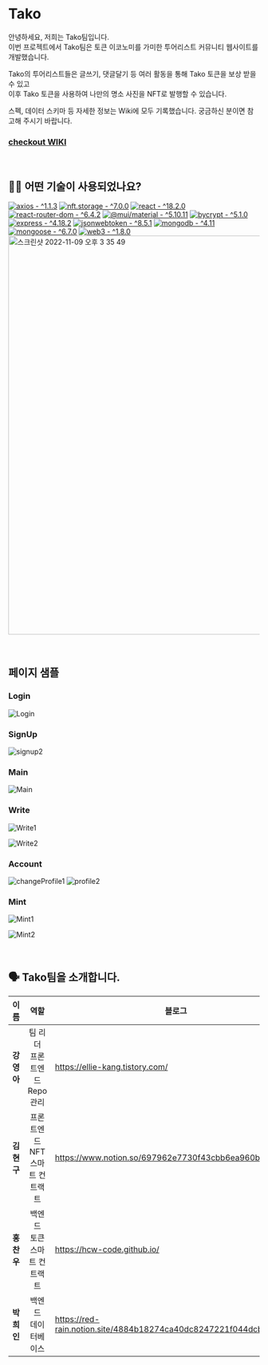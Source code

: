 # Tako

<p>안녕하세요, 저희는 Tako팀입니다.<br />
이번 프로젝트에서 Tako팀은 토큰 이코노미를 가미한 투어리스트 커뮤니티 웹사이트를 개발했습니다. <p/>

<p>Tako의 투어리스트들은 글쓰기, 댓글달기 등 여러 활동을 통해 Tako 토큰을 보상 받을 수 있고<br />
이후 Tako 토큰을 사용하여 나만의 명소 사진을 NFT로 발행할 수 있습니다.</p>

<p>스펙, 데이터 스키마 등 자세한 정보는 Wiki에 모두 기록했습니다. 궁금하신 분이면 참고해 주시기 바랍니다.</p>

### [checkout WIKI](https://github.com/codestates-beb/BEB-06-SECOND-02/wiki)

<br />

## 🕵🏼 어떤 기술이 사용되었나요?<a name="techStack"></a>

[![axios - ^1.1.3](https://img.shields.io/badge/axios-^1.1.3-2ea44f)](https://www.npmjs.com/package/axios)
[![nft.storage - ^7.0.0](https://img.shields.io/badge/nft.storage-^7.0.0-2ea44f)](https://www.npmjs.com/package/nft.storage)
[![react - ^18.2.0](https://img.shields.io/badge/react-^18.2.0-skyblue)](https://www.npmjs.com/package/react)
[![react-router-dom - ^6.4.2](https://img.shields.io/badge/react--router--dom-^6.4.2-skyblue)](https://www.npmjs.com/package/react-router-dom)
[![@mui/material - ^5.10.11](https://img.shields.io/badge/%40mui%2Fmaterial-^5.10.11-violet)](https://www.npmjs.com/package/@mui/material)
[![bycrypt - ^5.1.0](https://img.shields.io/badge/bycrypt-^5.1.0-green)](https://www.npmjs.com/package/bcrypt)
[![express - ^4.18.2](https://img.shields.io/badge/express-^4.18.2-green)](https://www.npmjs.com/package/express)
[![jsonwebtoken - ^8.5.1](https://img.shields.io/badge/jsonwebtoken-^8.5.1-green)](https://www.npmjs.com/package/jsonwebtoken)
[![mongodb - ^4.11](https://img.shields.io/badge/mongodb-^4.11-red)](https://www.npmjs.com/package/mongodb)
[![mongoose - ^6.7.0](https://img.shields.io/badge/mongoose-^6.7.0-red)](https://www.npmjs.com/package/mongoose)
[![web3 - ^1.8.0](https://img.shields.io/badge/web3-^1.8.0-red)](https://www.npmjs.com/package/web3)
<img width="800" alt="스크린샷 2022-11-09 오후 3 35 49" src="https://user-images.githubusercontent.com/97439643/200756930-6a11661b-49a3-4db6-a973-9aa89e671e78.png">


<br />

## 페이지 샘플<a name="pages"></a>

### Login
![Login](https://s3.us-west-2.amazonaws.com/secure.notion-static.com/d350af69-9692-4312-85d7-e9ca4777d88e/beforeSignin.gif?X-Amz-Algorithm=AWS4-HMAC-SHA256&X-Amz-Content-Sha256=UNSIGNED-PAYLOAD&X-Amz-Credential=AKIAT73L2G45EIPT3X45%2F20221109%2Fus-west-2%2Fs3%2Faws4_request&X-Amz-Date=20221109T052934Z&X-Amz-Expires=86400&X-Amz-Signature=02be04cb045d4dcad197bfb532cec650b3785f8b18bbd13a47f7d42ec94cc1e6&X-Amz-SignedHeaders=host&response-content-disposition=filename%3D%22beforeSignin.gif%22&x-id=GetObject)

### SignUp
![signup2](https://user-images.githubusercontent.com/97439643/200754570-1a5e0be8-de76-4d54-897f-c8840fa2c4e3.gif)


### Main
![Main](https://s3.us-west-2.amazonaws.com/secure.notion-static.com/aba332d0-17f8-4aa6-8666-288e826879a1/mainpage_and_like.gif?X-Amz-Algorithm=AWS4-HMAC-SHA256&X-Amz-Content-Sha256=UNSIGNED-PAYLOAD&X-Amz-Credential=AKIAT73L2G45EIPT3X45%2F20221109%2Fus-west-2%2Fs3%2Faws4_request&X-Amz-Date=20221109T053523Z&X-Amz-Expires=86400&X-Amz-Signature=62e8dd332110d01891e9d67a09db87277e0101dba54b7be47dbb1b684a70607d&X-Amz-SignedHeaders=host&response-content-disposition=filename%3D%22mainpage%2520and%2520like.gif%22&x-id=GetObject)

### Write
![Write1](https://s3.us-west-2.amazonaws.com/secure.notion-static.com/233d4969-24d3-47e3-8953-75985d946a4c/write.gif?X-Amz-Algorithm=AWS4-HMAC-SHA256&X-Amz-Content-Sha256=UNSIGNED-PAYLOAD&X-Amz-Credential=AKIAT73L2G45EIPT3X45%2F20221109%2Fus-west-2%2Fs3%2Faws4_request&X-Amz-Date=20221109T053711Z&X-Amz-Expires=86400&X-Amz-Signature=9850832fe856de8d3954140e93621158507ebbbf56c7fea1a1eb70ad2e2ce69f&X-Amz-SignedHeaders=host&response-content-disposition=filename%3D%22write.gif%22&x-id=GetObject)

![Write2](https://s3.us-west-2.amazonaws.com/secure.notion-static.com/523070b8-518b-4450-b516-d3824c6bf96c/afterwrite.gif?X-Amz-Algorithm=AWS4-HMAC-SHA256&X-Amz-Content-Sha256=UNSIGNED-PAYLOAD&X-Amz-Credential=AKIAT73L2G45EIPT3X45%2F20221109%2Fus-west-2%2Fs3%2Faws4_request&X-Amz-Date=20221109T053715Z&X-Amz-Expires=86400&X-Amz-Signature=057c06c0ce0225a44d92ad91397c49a88a38359a2fcf8af9ac9659380c7f2168&X-Amz-SignedHeaders=host&response-content-disposition=filename%3D%22afterwrite.gif%22&x-id=GetObject)

### Account
![changeProfile1](https://user-images.githubusercontent.com/97439643/200754338-ff339744-5189-44b3-93a9-5a9f8babdf3f.gif)
![profile2](https://user-images.githubusercontent.com/97439643/200754453-4379727a-509d-49b6-9cd8-36775d588bba.gif)


### Mint
![Mint1](https://s3.us-west-2.amazonaws.com/secure.notion-static.com/a0cb35ed-73d9-419f-87f5-1e68bffa183d/mint.gif?X-Amz-Algorithm=AWS4-HMAC-SHA256&X-Amz-Content-Sha256=UNSIGNED-PAYLOAD&X-Amz-Credential=AKIAT73L2G45EIPT3X45%2F20221109%2Fus-west-2%2Fs3%2Faws4_request&X-Amz-Date=20221109T053941Z&X-Amz-Expires=86400&X-Amz-Signature=c0fe1d6593bea9abed8b967ee3e89158410cb78f365c936ea8bfb829a5a9f19f&X-Amz-SignedHeaders=host&response-content-disposition=filename%3D%22mint.gif%22&x-id=GetObject)

![Mint2](https://s3.us-west-2.amazonaws.com/secure.notion-static.com/b63a31fd-8fd0-4233-87cb-9ca35eb98b9e/after_mint.gif?X-Amz-Algorithm=AWS4-HMAC-SHA256&X-Amz-Content-Sha256=UNSIGNED-PAYLOAD&X-Amz-Credential=AKIAT73L2G45EIPT3X45%2F20221109%2Fus-west-2%2Fs3%2Faws4_request&X-Amz-Date=20221109T053945Z&X-Amz-Expires=86400&X-Amz-Signature=62710a72cb1c0c61bd87a6c1b4e61bfbe7609491049e94ac9af2b53c919295e1&X-Amz-SignedHeaders=host&response-content-disposition=filename%3D%22after%2520mint.gif%22&x-id=GetObject)

<br />

## 🗣 Tako팀을 소개합니다.
| 이름 | 역할 | 블로그 |
|---|:---:|---|
| <b>강영아</b> | 팀 리더<br>프론트엔드<br>Repo 관리 | https://ellie-kang.tistory.com/ |
| <b>김현구</b> | 프론트엔드<br>NFT 스마트 컨트랙트 | https://www.notion.so/697962e7730f43cbb6ea960bf8cd81ac |
| <b>홍찬우</b> | 백엔드<br>토큰 스마트 컨트랙트 | https://hcw-code.github.io/ |
| <b>박희인</b> | 백엔드<br>데이터베이스 | https://red-rain.notion.site/4884b18274ca40dc8247221f044dcbdf |
